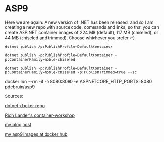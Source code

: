 # ASP9

Here we are again: A new version of .NET has been released, and so I am creating a new repo with source code, commands and links, so that you can create ASP.NET container images of 224 MB (default), 117 MB (chiseled), or 44 MB (chiseled and trimmed). Choose whichever you prefer :-) 

```
dotnet publish /p:PublishProfile=DefaultContainer

dotnet publish -p:PublishProfile=DefaultContainer -p:ContainerFamily=noble-chiseled

dotnet publish -p:PublishProfile=DefaultContainer -p:ContainerFamily=noble-chiseled -p:PublishTrimmed=true --sc
```

docker run --rm -it -p 8080:8080 -e ASPNETCORE_HTTP_PORTS=8080 pdebruin/asp9

Sources: 

[dotnet-docker repo](https://github.com/dotnet/dotnet-docker/tree/main/samples/aspnetapp)

[Rich Lander's container-workshop](https://github.com/richlander/container-workshop/)

[my blog post](https://blog.pdebruin.org/aspnet-chisel-trim/)

[my asp9 images at docker hub](https://hub.docker.com/r/pdebruin/asp9/tags)
